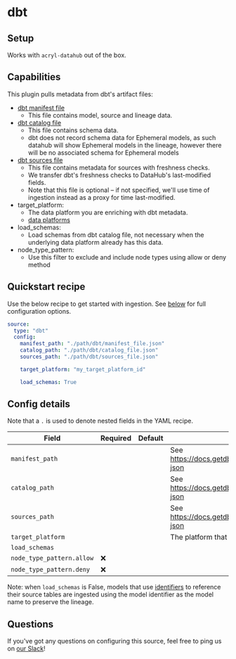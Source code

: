 # dbt

## Setup

Works with `acryl-datahub` out of the box.

## Capabilities

This plugin pulls metadata from dbt's artifact files:

- [dbt manifest file](https://docs.getdbt.com/reference/artifacts/manifest-json)
  - This file contains model, source and lineage data.
- [dbt catalog file](https://docs.getdbt.com/reference/artifacts/catalog-json)
  - This file contains schema data.
  - dbt does not record schema data for Ephemeral models, as such datahub will show Ephemeral models in the lineage, however there will be no associated schema for Ephemeral models
- [dbt sources file](https://docs.getdbt.com/reference/artifacts/sources-json)
  - This file contains metadata for sources with freshness checks.
  - We transfer dbt's freshness checks to DataHub's last-modified fields.
  - Note that this file is optional – if not specified, we'll use time of ingestion instead as a proxy for time last-modified.
- target_platform:
  - The data platform you are enriching with dbt metadata.
  - [data platforms](https://github.com/linkedin/datahub/blob/master/gms/impl/src/main/resources/DataPlatformInfo.json)
- load_schemas:
  - Load schemas from dbt catalog file, not necessary when the underlying data platform already has this data.
- node_type_pattern:
  - Use this filter to exclude and include node types using allow or deny method

## Quickstart recipe

Use the below recipe to get started with ingestion. See [below](#config-details) for full configuration options.

```yml
source:
  type: "dbt"
  config:
    manifest_path: "./path/dbt/manifest_file.json"
    catalog_path: "./path/dbt/catalog_file.json"
    sources_path: "./path/dbt/sources_file.json"

    target_platform: "my_target_platform_id"

    load_schemas: True
```

## Config details

Note that a `.` is used to denote nested fields in the YAML recipe.

| Field                     | Required | Default | Description                                                  |
| ------------------------- | -------- | ------- | ------------------------------------------------------------ |
| `manifest_path`           |          |         | See https://docs.getdbt.com/reference/artifacts/manifest-json |
| `catalog_path`            |          |         | See https://docs.getdbt.com/reference/artifacts/catalog-json |
| `sources_path`            |          |         | See https://docs.getdbt.com/reference/artifacts/sources-json |
| `target_platform`         |          |         | The platform that dbt is loading onto                        |
| `load_schemas`            |          |         |                                                              |
| `node_type_pattern.allow` | ❌        |         |                                                              |
| `node_type_pattern.deny`  | ❌        |         |                                                              |

Note: when `load_schemas` is False, models that use [identifiers](https://docs.getdbt.com/reference/resource-properties/identifier) to reference their source tables are ingested using the model identifier as the model name to preserve the lineage.

## Questions

If you've got any questions on configuring this source, feel free to ping us on [our Slack](https://slack.datahubproject.io/)!
